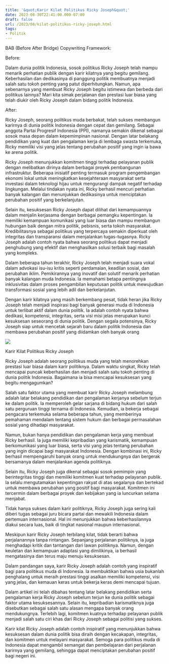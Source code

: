 ```yaml
---
title: '&quot;Karir Kilat Politikus Ricky Joseph&quot;'
date: 2023-08-30T22:41:00.000-07:00
draft: false
url: /2023/08/kilat-politikus-ricky-joseph.html
tags: 
- Politik
---
```


  

BAB (Before After Bridge) Copywriting Framework:

  

Before:  
  
Dalam dunia politik Indonesia, sosok politikus Ricky Joseph telah mampu menarik perhatian publik dengan karir kilatnya yang begitu gemilang. Keberhasilan dan dedikasinya di panggung politik membuatnya menjadi salah satu tokoh penting yang patut diperhitungkan. Namun, apa sebenarnya yang membuat Ricky Joseph begitu istimewa dan berbeda dari politikus lainnya? Mari kita simak perjalanan dan prestasi luar biasa yang telah diukir oleh Ricky Joseph dalam bidang politik Indonesia.

  

After:  
  
Ricky Joseph, seorang politikus muda berbakat, telah sukses membangun karirnya di dunia politik Indonesia dengan cepat dan gemilang. Sebagai anggota Partai Progresif Indonesia (PPI), namanya semakin dikenal sebagai sosok masa depan dalam kepemimpinan nasional. Dengan latar belakang pendidikan yang kuat dan pengalaman kerja di lembaga swasta terkemuka, Ricky memiliki visi yang jelas tentang perubahan positif yang ingin ia bawa ke arena politik.

  

Ricky Joseph menunjukkan komitmen tinggi terhadap pelayanan publik dengan melibatkan dirinya dalam berbagai proyek pembangunan infrastruktur. Beberapa inisiatif penting termasuk program pengembangan ekonomi lokal untuk meningkatkan kesejahteraan masyarakat serta investasi dalam teknologi hijau untuk mengurangi dampak negatif terhadap lingkungan. Melalui tindakan nyata ini, Ricky berhasil mencuri perhatian banyak kalangan dan menunjukkan dedikasinya untuk menciptakan perubahan positif yang berkelanjutan.

  

Selain itu, kesuksesan Ricky Joseph dapat dilihat dari kemampuannya dalam menjalin kerjasama dengan berbagai pemangku kepentingan. Ia memiliki kemampuan komunikasi yang luar biasa dan mampu membangun hubungan baik dengan mitra politik, pebisnis, serta tokoh masyarakat. Kredibilitasnya sebagai politikus yang terpercaya semakin diperkuat oleh integritas dan transparansi dalam menjalankan tugas-tugasnya. Ricky Joseph adalah contoh nyata bahwa seorang politikus dapat menjadi penghubung yang efektif dan menghasilkan solusi terbaik bagi masalah yang kompleks.

  

Dalam beberapa tahun terakhir, Ricky Joseph telah menjadi suara vokal dalam advokasi isu-isu kritis seperti perdamaian, keadilan sosial, dan perubahan iklim. Pemikirannya yang inovatif dan solutif menarik perhatian banyak kalangan muda Indonesia. Ia memahami betapa pentingnya inklusivitas dalam proses pengambilan keputusan politik untuk mewujudkan transformasi sosial yang lebih adil dan berkelanjutan.

  

Dengan karir kilatnya yang masih berkembang pesat, tidak heran jika Ricky Joseph telah menjadi inspirasi bagi banyak generasi muda di Indonesia untuk terlibat aktif dalam dunia politik. Ia adalah contoh nyata bahwa dedikasi, kompetensi, integritas, serta visi misi jelas merupakan kunci kesuksesan seseorang di dunia politik. Dengan segala potensinya, Ricky Joseph siap untuk mencetak sejarah baru dalam politik Indonesia dan membawa perubahan positif yang diidamkan oleh banyak orang

  

![](https://fakta.news/wp-content/uploads/2017/12/160656-ricky-joseph-pesik.jpg)

  

Karir Kilat Politikus Ricky Joseph

  

Ricky Joseph adalah seorang politikus muda yang telah menorehkan prestasi luar biasa dalam karir politiknya. Dalam waktu singkat, Ricky telah mencapai puncak keberhasilan dan menjadi salah satu tokoh penting di dunia politik Indonesia. Bagaimana ia bisa mencapai kesuksesan yang begitu mengagumkan?

  

Salah satu faktor utama yang membuat karir Ricky Joseph melambung adalah latar belakang pendidikan dan pengalaman kerjanya sebelum terjun ke dalam politik. Ia memperoleh gelar sarjana di bidang hukum dari salah satu perguruan tinggi ternama di Indonesia. Kemudian, ia bekerja sebagai pengacara terkemuka selama beberapa tahun, yang memberinya pemahaman mendalam tentang sistem hukum dan berbagai permasalahan sosial yang dihadapi masyarakat.

  

Namun, bukan hanya pendidikan dan pengalaman kerja yang membuat Ricky berhasil. Ia juga memiliki kepribadian yang karismatik, kemampuan berkomunikasi yang luar biasa, serta visi yang jelas tentang perubahan yang ingin dicapai bagi masyarakat Indonesia. Dengan kombinasi ini, Ricky berhasil mempengaruhi banyak orang untuk mendukungnya dan bergerak bersamanya dalam menjalankan agenda politiknya.

  

Selain itu, Ricky Joseph juga dikenal sebagai sosok pemimpin yang berintegritas tinggi dan memiliki komitmen kuat terhadap pelayanan publik. Ia selalu mengutamakan kepentingan rakyat di atas segalanya dan bertekad untuk membawa perubahan yang positif bagi masyarakat. Komitmen ini tercermin dalam berbagai proyek dan kebijakan yang ia luncurkan selama menjabat.

  

Tidak hanya sukses dalam karir politiknya, Ricky Joseph juga sering kali diberi tugas sebagai juru bicara partai dan mewakili Indonesia dalam pertemuan internasional. Hal ini menunjukkan bahwa keberhasilannya diakui secara luas, baik di tingkat nasional maupun internasional.

  

Meskipun karir Ricky Joseph terbilang kilat, tidak berarti bahwa perjalanannya tanpa rintangan. Sepanjang perjalanan politiknya, ia juga menghadapi kritik dan tantangan dari lawan politiknya. Namun, dengan keuletan dan kemampuan adaptasi yang dimilikinya, ia berhasil mengatasinya dan terus maju menuju kesuksesan.

  

Dalam pandangan saya, karir Ricky Joseph adalah contoh yang inspiratif bagi para politikus muda di Indonesia. Ia membuktikan bahwa usia bukanlah penghalang untuk meraih prestasi tinggi asalkan memiliki kompetensi, visi yang jelas, dan kemauan keras untuk bekerja keras demi mencapai tujuan.

  

Dalam artikel ini telah dibahas tentang latar belakang pendidikan serta pengalaman kerja Ricky Joseph sebelum terjun ke dunia politik sebagai faktor utama kesuksesannya. Selain itu, kepribadian karismatiknya juga disebutkan sebagai salah satu alasan mengapa banyak orang mendukungnya. Terlebih lagi, komitmen kuatnya terhadap pelayanan publik menjadi salah satu ciri khas dari Ricky Joseph sebagai politisi yang sukses.

  

Karir kilat Ricky Joseph adalah contoh inspiratif yang menunjukkan bahwa kesuksesan dalam dunia politik bisa diraih dengan kecakapan, integritas, dan komitmen untuk melayani masyarakat. Semoga para politikus muda di Indonesia dapat mengambil semangat dan pembelajaran dari perjalanan karirnya yang gemilang, sehingga dapat menciptakan perubahan positif bagi negeri ini.